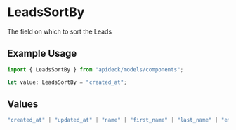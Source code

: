# LeadsSortBy

The field on which to sort the Leads

## Example Usage

```typescript
import { LeadsSortBy } from "apideck/models/components";

let value: LeadsSortBy = "created_at";
```

## Values

```typescript
"created_at" | "updated_at" | "name" | "first_name" | "last_name" | "email"
```